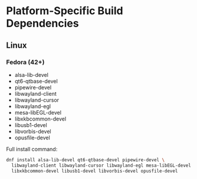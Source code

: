 # Platform-Specific Build Dependencies

## Linux

### Fedora (42+)

- alsa-lib-devel
- qt6-qtbase-devel
- pipewire-devel
- libwayland-client
- libwayland-cursor
- libwayland-egl
- mesa-libEGL-devel
- libxkbcommon-devel
- libusb1-devel
- libvorbis-devel
- opusfile-devel

Full install command:

```bash
dnf install alsa-lib-devel qt6-qtbase-devel pipewire-devel \
  libwayland-client libwayland-cursor libwayland-egl mesa-libEGL-devel \
  libxkbcommon-devel libusb1-devel libvorbis-devel opusfile-devel
```
